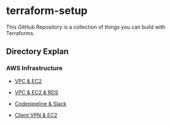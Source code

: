 # terraform-setup

This GitHub Repository is a collection of things you can build with Terraforms.

## Directory Explan

### AWS Infrastructure

- [VPC & EC2](https://github.com/jeayoon/terraform-setup/tree/master/vpc-ec2)

- [VPC & EC2 & RDS](https://github.com/jeayoon/terraform-setup/tree/master/vpc-ec2-rds)

- [Codepipeline & Slack](https://github.com/jeayoon/terraform-setup/tree/master/codepipeline-slack-notifications)

- [Client VPN & EC2](https://github.com/jeayoon/terraform-setup/tree/master/clientvpn-ec2)
